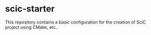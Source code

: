 # scic-starter
This repository contains a basic configuration for the creation of SciC project using CMake, etc.
